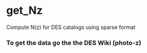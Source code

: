 get_Nz
======

Compute N(z) for DES catalogs using sparse format

### To get the data go the the DES Wiki (photo-z)
